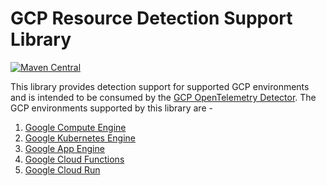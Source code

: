 # GCP Resource Detection Support Library

[![Maven Central][maven-image]][maven-url]

This library provides detection support for supported GCP environments and is intended to be consumed by the [GCP OpenTelemetry Detector](https://github.com/open-telemetry/opentelemetry-java-contrib/tree/eece7e8ef04170fb463ddf692f61d4527b50febf/gcp-resources).
The GCP environments supported by this library are - 
1. [Google Compute Engine](https://cloud.google.com/compute?hl=en)
2. [Google Kubernetes Engine](https://cloud.google.com/kubernetes-engine?hl=en)
3. [Google App Engine](https://cloud.google.com/appengine?hl=en)
4. [Google Cloud Functions](https://cloud.google.com/functions?hl=en)
5. [Google Cloud Run](https://cloud.google.com/run?hl=en)

[maven-image]: https://img.shields.io/maven-central/v/com.google.cloud.opentelemetry/detector-resources-support?color=dark-green
[maven-url]: https://central.sonatype.com/artifact/com.google.cloud.opentelemetry/detector-resources-support
